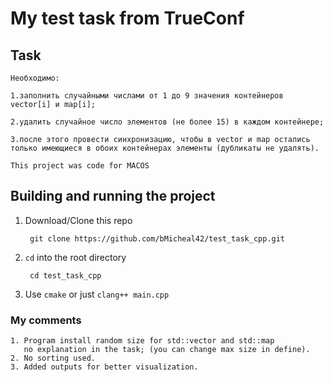 # My test task from TrueConf

## Task
```shell
Необходимо:

1.заполнить случайными числами от 1 до 9 значения контейнеров vector[i] и map[i];

2.удалить случайное число элементов (не более 15) в каждом контейнере;

3.после этого провести синхронизацию, чтобы в vector и map остались только имеющиеся в обоих контейнерах элементы (дубликаты не удалять).
```

`This project was code for MACOS`

## Building and running the project
1. Download/Clone this repo

        git clone https://github.com/bMicheal42/test_task_cpp.git
        
2. `cd` into the root directory
        
        cd test_task_cpp
        
3. Use `cmake` or just `clang++ main.cpp`    

### My comments
```
1. Program install random size for std::vector and std::map
   no explanation in the task; (you can change max size in define).
2. No sorting used.
3. Added outputs for better visualization.
```
